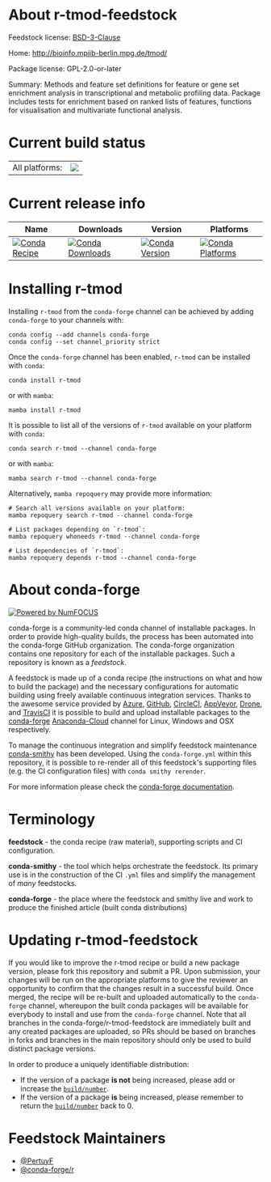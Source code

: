 About r-tmod-feedstock
======================

Feedstock license: [BSD-3-Clause](https://github.com/conda-forge/r-tmod-feedstock/blob/main/LICENSE.txt)

Home: http://bioinfo.mpiib-berlin.mpg.de/tmod/

Package license: GPL-2.0-or-later

Summary: Methods and feature set definitions for feature or gene set enrichment analysis in transcriptional and metabolic profiling data. Package includes tests for enrichment based on ranked lists of features, functions for visualisation and multivariate functional analysis.

Current build status
====================


<table><tr><td>All platforms:</td>
    <td>
      <a href="https://dev.azure.com/conda-forge/feedstock-builds/_build/latest?definitionId=6396&branchName=main">
        <img src="https://dev.azure.com/conda-forge/feedstock-builds/_apis/build/status/r-tmod-feedstock?branchName=main">
      </a>
    </td>
  </tr>
</table>

Current release info
====================

| Name | Downloads | Version | Platforms |
| --- | --- | --- | --- |
| [![Conda Recipe](https://img.shields.io/badge/recipe-r--tmod-green.svg)](https://anaconda.org/conda-forge/r-tmod) | [![Conda Downloads](https://img.shields.io/conda/dn/conda-forge/r-tmod.svg)](https://anaconda.org/conda-forge/r-tmod) | [![Conda Version](https://img.shields.io/conda/vn/conda-forge/r-tmod.svg)](https://anaconda.org/conda-forge/r-tmod) | [![Conda Platforms](https://img.shields.io/conda/pn/conda-forge/r-tmod.svg)](https://anaconda.org/conda-forge/r-tmod) |

Installing r-tmod
=================

Installing `r-tmod` from the `conda-forge` channel can be achieved by adding `conda-forge` to your channels with:

```
conda config --add channels conda-forge
conda config --set channel_priority strict
```

Once the `conda-forge` channel has been enabled, `r-tmod` can be installed with `conda`:

```
conda install r-tmod
```

or with `mamba`:

```
mamba install r-tmod
```

It is possible to list all of the versions of `r-tmod` available on your platform with `conda`:

```
conda search r-tmod --channel conda-forge
```

or with `mamba`:

```
mamba search r-tmod --channel conda-forge
```

Alternatively, `mamba repoquery` may provide more information:

```
# Search all versions available on your platform:
mamba repoquery search r-tmod --channel conda-forge

# List packages depending on `r-tmod`:
mamba repoquery whoneeds r-tmod --channel conda-forge

# List dependencies of `r-tmod`:
mamba repoquery depends r-tmod --channel conda-forge
```


About conda-forge
=================

[![Powered by
NumFOCUS](https://img.shields.io/badge/powered%20by-NumFOCUS-orange.svg?style=flat&colorA=E1523D&colorB=007D8A)](https://numfocus.org)

conda-forge is a community-led conda channel of installable packages.
In order to provide high-quality builds, the process has been automated into the
conda-forge GitHub organization. The conda-forge organization contains one repository
for each of the installable packages. Such a repository is known as a *feedstock*.

A feedstock is made up of a conda recipe (the instructions on what and how to build
the package) and the necessary configurations for automatic building using freely
available continuous integration services. Thanks to the awesome service provided by
[Azure](https://azure.microsoft.com/en-us/services/devops/), [GitHub](https://github.com/),
[CircleCI](https://circleci.com/), [AppVeyor](https://www.appveyor.com/),
[Drone](https://cloud.drone.io/welcome), and [TravisCI](https://travis-ci.com/)
it is possible to build and upload installable packages to the
[conda-forge](https://anaconda.org/conda-forge) [Anaconda-Cloud](https://anaconda.org/)
channel for Linux, Windows and OSX respectively.

To manage the continuous integration and simplify feedstock maintenance
[conda-smithy](https://github.com/conda-forge/conda-smithy) has been developed.
Using the ``conda-forge.yml`` within this repository, it is possible to re-render all of
this feedstock's supporting files (e.g. the CI configuration files) with ``conda smithy rerender``.

For more information please check the [conda-forge documentation](https://conda-forge.org/docs/).

Terminology
===========

**feedstock** - the conda recipe (raw material), supporting scripts and CI configuration.

**conda-smithy** - the tool which helps orchestrate the feedstock.
                   Its primary use is in the construction of the CI ``.yml`` files
                   and simplify the management of *many* feedstocks.

**conda-forge** - the place where the feedstock and smithy live and work to
                  produce the finished article (built conda distributions)


Updating r-tmod-feedstock
=========================

If you would like to improve the r-tmod recipe or build a new
package version, please fork this repository and submit a PR. Upon submission,
your changes will be run on the appropriate platforms to give the reviewer an
opportunity to confirm that the changes result in a successful build. Once
merged, the recipe will be re-built and uploaded automatically to the
`conda-forge` channel, whereupon the built conda packages will be available for
everybody to install and use from the `conda-forge` channel.
Note that all branches in the conda-forge/r-tmod-feedstock are
immediately built and any created packages are uploaded, so PRs should be based
on branches in forks and branches in the main repository should only be used to
build distinct package versions.

In order to produce a uniquely identifiable distribution:
 * If the version of a package **is not** being increased, please add or increase
   the [``build/number``](https://docs.conda.io/projects/conda-build/en/latest/resources/define-metadata.html#build-number-and-string).
 * If the version of a package **is** being increased, please remember to return
   the [``build/number``](https://docs.conda.io/projects/conda-build/en/latest/resources/define-metadata.html#build-number-and-string)
   back to 0.

Feedstock Maintainers
=====================

* [@PertuyF](https://github.com/PertuyF/)
* [@conda-forge/r](https://github.com/conda-forge/r/)

